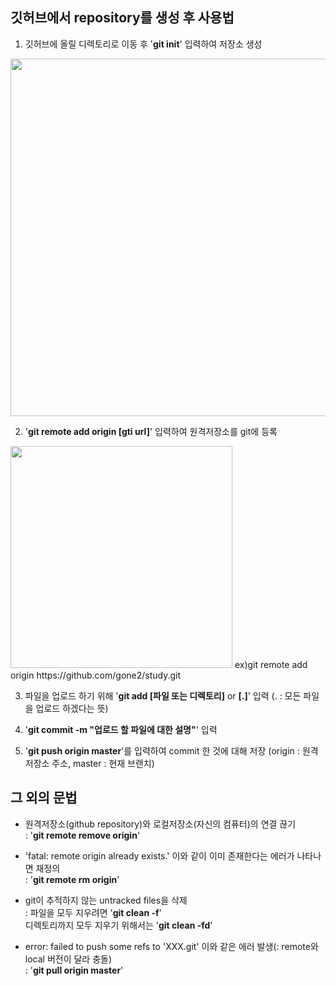 ## 깃허브에서 repository를 생성 후 사용법
1. 깃허브에 올릴 디렉토리로 이동 후 '__git init__' 입력하여 저장소 생성
<img width="572" src="https://user-images.githubusercontent.com/32122584/102684618-8226d580-421d-11eb-9774-53a229359506.png">

2. '__git remote add origin [gti url]__' 입력하여 원격저장소를 git에 등록
<img width="355" src="https://user-images.githubusercontent.com/32122584/102684682-404a5f00-421e-11eb-8ed5-e8f19c500eb2.png">
    ex)git remote add origin https://github.com/gone2/study.git

3. 파일을 업로드 하기 위해 '__git add [파일 또는 디렉토리]__ or __[.]__' 입력 (. : 모든 파일을 업로드 하겠다는 뜻)

4. '__git commit -m "업로드 할 파일에 대한 설명"__' 입력

5. '__git push origin master__'를 입력하여 commit 한 것에 대해 저장 (origin : 원격 저장소 주소, master : 현재 브랜치)

## 그 외의 문법
* 원격저장소(github repository)와 로컬저장소(자신의 컴퓨터)의 연결 끊기   
    : '__git remote remove origin__'
    
* 'fatal: remote origin already exists.' 이와 같이 이미 존재한다는 에러가 나타나면 재정의   
    : '__git remote rm origin__'

* git이 추적하지 않는 untracked files을 삭제   
    : 파일을 모두 지우려면 '__git clean -f__'   
        디렉토리까지 모두 지우기 위해서는 '__git clean -fd__'
      
* error: failed to push some refs to 'XXX.git' 이와 같은 에러 발생(: remote와 local 버전이 달라 충돌)   
    : '__git pull origin master__'
